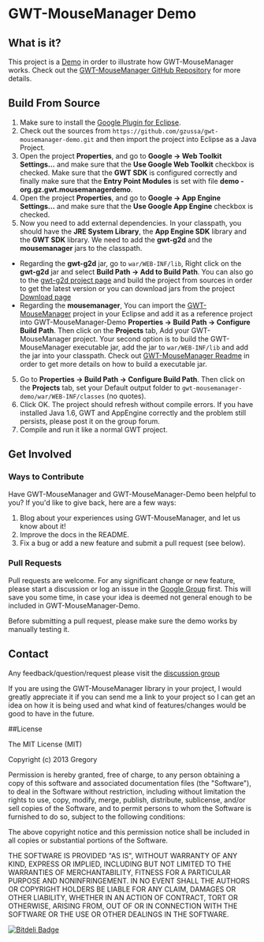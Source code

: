 # GWT-MouseManager Demo

## What is it?

This project is a [Demo](http://gwt-mousemanager.appspot.com) in order to illustrate how GWT-MouseManager works. Check out the [GWT-MouseManager GitHub Repository](https://github.com/gzussa/gwt-mousemanager) for more details.

## Build From Source

1. Make sure to install the [Google Plugin for Eclipse](https://developers.google.com/eclipse/).
2. Check out the sources from `https://github.com/gzussa/gwt-mousemanager-demo.git` and then import the project into Eclipse as a Java Project.
3. Open the project **Properties**, and go to **Google -> Web Toolkit Settings...** and make sure that the **Use Google Web Toolkit** checkbox is checked. Make sure that the **GWT SDK** is configured correctly and finally make sure that the **Entry Point Modules** is set with file **demo - org.gz.gwt.mousemanagerdemo**.
3. Open the project **Properties**, and go to **Google -> App Engine Settings...** and make sure that the **Use Google App Engine** checkbox is checked.
4. Now you need to add external dependencies. In your classpath, you should have the **JRE System Library**, the **App Engine SDK** library and the **GWT SDK** library. We need to add the **gwt-g2d** and the **mousemanager** jars to the classpath.
- Regarding the **gwt-g2d** jar, go to `war/WEB-INF/lib`, Right click on the **gwt-g2d** jar and select **Build Path -> Add to Build Path**. You can also go to the [gwt-g2d project page](https://code.google.com/p/gwt-g2d/) and build the project from sources in order to get the latest version or you can download jars from the project [Download page](https://code.google.com/p/gwt-g2d/downloads/list?can=1&q=&colspec=Filename+Summary+Uploaded+ReleaseDate+Size+DownloadCount)
- Regarding the **mousemanager**, You can import the [GWT-MouseManager](https://github.com/gzussa/gwt-mousemanager) project in your Eclipse and add it as a reference project into GWT-MouseManager-Demo **Properties -> Build Path -> Configure Build Path**. Then click on the **Projects** tab, Add your GWT-MouseManager project. Your second option is to build the GWT-MouseManager executable jar, add the jar to `war/WEB-INF/lib` and add the jar into your classpath. Check out [GWT-MouseManager Readme](https://github.com/gzussa/gwt-mousemanager) in order to get more details on how to build a executable jar.
5. Go to **Properties -> Build Path -> Configure Build Path**. Then click on the **Projects** tab, set your Default output folder to `gwt-mousemanager-demo/war/WEB-INF/classes` (no quotes).
6. Click OK. The project should refresh without compile errors. If you have installed Java 1.6, GWT and AppEngine correctly and the problem still persists, please post it on the group forum.
7. Compile and run it like a normal GWT project.

## Get Involved
### Ways to Contribute

Have GWT-MouseManager and GWT-MouseManager-Demo been helpful to you?  If you'd like to give back, here are a few ways:

1. Blog about your experiences using GWT-MouseManager, and let us know about it!
3. Improve the docs in the README.
4. Fix a bug or add a new feature and submit a pull request (see below).

### Pull Requests

Pull requests are welcome. For any significant change or new feature, please start a discussion or log an issue in the [Google Group](http://groups.google.com/group/gwt-mousemanager) first.  This will save you some time, in case your idea is deemed not general enough to be included in GWT-MouseManager-Demo.

Before submitting a pull request, please make sure the demo works by manually testing it.

## Contact

Any feedback/question/request please visit the [discussion group](http://groups.google.com/group/gwt-mousemanager)

If you are using the GWT-MouseManager library in your project, I would greatly appreciate it if you can send me a link to your project so I can get an idea on how it is being used and what kind of features/changes would be good to have in the future.

##License

The MIT License (MIT)

Copyright (c) 2013 Gregory

Permission is hereby granted, free of charge, to any person obtaining a copy of
this software and associated documentation files (the "Software"), to deal in
the Software without restriction, including without limitation the rights to
use, copy, modify, merge, publish, distribute, sublicense, and/or sell copies of
the Software, and to permit persons to whom the Software is furnished to do so,
subject to the following conditions:

The above copyright notice and this permission notice shall be included in all
copies or substantial portions of the Software.

THE SOFTWARE IS PROVIDED "AS IS", WITHOUT WARRANTY OF ANY KIND, EXPRESS OR
IMPLIED, INCLUDING BUT NOT LIMITED TO THE WARRANTIES OF MERCHANTABILITY, FITNESS
FOR A PARTICULAR PURPOSE AND NONINFRINGEMENT. IN NO EVENT SHALL THE AUTHORS OR
COPYRIGHT HOLDERS BE LIABLE FOR ANY CLAIM, DAMAGES OR OTHER LIABILITY, WHETHER
IN AN ACTION OF CONTRACT, TORT OR OTHERWISE, ARISING FROM, OUT OF OR IN
CONNECTION WITH THE SOFTWARE OR THE USE OR OTHER DEALINGS IN THE SOFTWARE.

[![Bitdeli Badge](https://d2weczhvl823v0.cloudfront.net/gzussa/gwt-mousemanager-demo/trend.png)](https://bitdeli.com/free "Bitdeli Badge")

